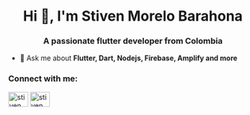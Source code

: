 <h1 align="center">Hi 👋, I'm Stiven Morelo Barahona</h1>
<h3 align="center">A passionate flutter developer from Colombia</h3>

- 💬 Ask me about **Flutter, Dart, Nodejs, Firebase, Amplify and more**

<h3 align="left">Connect with me:</h3>
<p align="left">
<a href="https://www.linkedin.com/in/stiven-morelo-barahona-61a9a11a5/" target="blank"><img align="center" src="https://raw.githubusercontent.com/rahuldkjain/github-profile-readme-generator/master/src/images/icons/Social/linked-in-alt.svg" alt="stiven morelos barahona" height="30" width="40" /></a>
<a href="https://instagram.com/_more_sb/" target="blank"><img align="center" src="https://raw.githubusercontent.com/rahuldkjain/github-profile-readme-generator/master/src/images/icons/Social/instagram.svg" alt="stiven morelos barahona" height="30" width="40" /></a>
</p>


